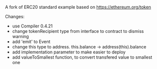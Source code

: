 A fork of ERC20 standard example based on https://ethereum.org/token

Changes:
- use Compiler 0.4.21
- change tokenRecipient type from interface to contract to dismiss warning
- add 'emit' to Event
- change this type to address. this.balance -> address(this).balance
- add implementation parameter to make easier to deploy
- add valueToSmallest function, to convert transfered value to smallest one